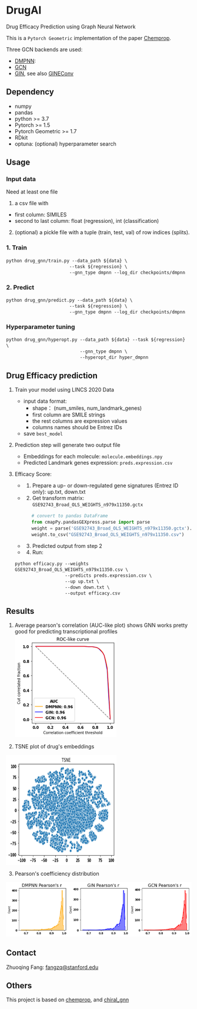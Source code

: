 # DrugAI
Drug Efficacy Prediction using Graph Neural Network

This is a `Pytorch Geometric` implementation of the paper [Chemprop](https://pubs.acs.org/doi/10.1021/acs.jcim.9b00237).


Three GCN backends are used:
- [DMPNN](https://pubs.acs.org/doi/10.1021/acs.jcim.9b00237):
- [GCN](https://arxiv.org/abs/1609.02907)
- [GIN](https://arxiv.org/abs/1905.12265>), see also [GINEConv](https://pytorch-geometric.readthedocs.io/en/latest/_modules/torch_geometric/nn/conv/gin_conv.html)


## Dependency
- numpy
- pandas
- python >= 3.7
- Pytorch >= 1.5
- Pytorch Geometric >= 1.7
- RDkit
- optuna: (optional) hyperparameter search


## Usage

### Input data

Need at least one file
1. a csv file with
  - first column: SIMILES
  - second to last column: float (regression), int (classification)

2. (optional) a pickle file with a tuple (train, test, val) of row indices (splits).

### 1. Train
```shell
python drug_gnn/train.py --data_path ${data} \
                        --task ${regression} \
                        --gnn_type dmpnn --log_dir checkpoints/dmpnn 
```

### 2. Predict
```shell
python drug_gnn/predict.py --data_path ${data} \
                        --task ${regression} \
                        --gnn_type dmpnn --log_dir checkpoints/dmpnn 
```

### Hyperparameter tuning
```shell
python drug_gnn/hyperopt.py --data_path ${data} --task ${regression}  \
                            --gnn_type dmpnn \
                            --hyperopt_dir hyper_dmpnn
```


## Drug Efficacy prediction
1. Train your model using LINCS 2020 Data
    - input data format: 
        - shape： (num_smiles, num_landmark_genes)
        - first column are SMILE strings
        - the rest columns are expression values
        - columns names should be Entrez IDs
    - save `best_model`

2. Prediction step will generate two output file
    -  Embeddings for each molecule: `molecule.embeddings.npy`
    -  Predicted Landmark genes expression: `preds.expression.csv`




3. Efficacy Score:
    - 1. Prepare a up- or down-regulated gene signatures (Entrez ID only): up.txt, down.txt
    - 2. Get transform matrix: `GSE92743_Broad_OLS_WEIGHTS_n979x11350.gctx`
        ```python
           # convert to pandas DataFrame
           from cmapPy.pandasGEXpress.parse import parse
           weight = parse('GSE92743_Broad_OLS_WEIGHTS_n979x11350.gctx').data_df
           weight.to_csv("GSE92743_Broad_OLS_WEIGHTS_n979x11350.csv")
        ```
    - 3. Predicted output from step 2
    - 4. Run:
    ```shell
    python efficacy.py --weights GSE92743_Broad_OLS_WEIGHTS_n979x11350.csv \
                       --predicts preds.expression.csv \
                       --up up.txt \
                       --down down.txt \
                       --output efficacy.csv
    ```


## Results
1. Average pearson's correlation (AUC-like plot) shows GNN works pretty good for predicting transcriptional profiles  
![auc](notebook/assets/auc.png)


2. TSNE plot of drug's embeddings 

<img align="center" width="300" height="300" src="notebook/assets/tsne.png">


3. Pearson's coefficiency distribution

![dist](notebook/assets/pearson.png)


## Contact

Zhuoqing Fang: fangzq@stanford.edu

## Others

This project is based on [chemprop](https://github.com/chemprop/chemprop), and [chiral_gnn](https://github.com/PattanaikL/chiral_gnn)

